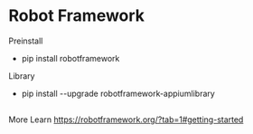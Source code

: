 # Robot Framework

Preinstall
- pip install robotframework

Library
- pip install --upgrade robotframework-appiumlibrary


##
More Learn
https://robotframework.org/?tab=1#getting-started
